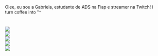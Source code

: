 Oiee, eu sou a Gabriela, estudante de ADS na Fiap e streamer na Twitch!
     i turn coffee into "<code>"

<a href="https://www.twitch.tv/sunzuri" target="_blank"><img src="https://img.shields.io/badge/Twitch-9146FF?style=for-the-badge&logo=twitch&logoColor=white" target="_blank"></a>
<a href="https://instagram.com/sunzurii" target="_blank"><img src="https://img.shields.io/badge/-Instagram-%23E4405F?style=for-the-badge&logo=instagram&logoColor=white" target="_blank"></a>
<a href="https://discord.gg/KA9VErzBWq" target="_blank"><img src="https://img.shields.io/badge/Discord-7289DA?style=for-the-badge&logo=discord&logoColor=white" target="_blank"></a>
<a href="https://www.linkedin.com/in/gabrielames" target="_blank"><img src="https://img.shields.io/badge/-LinkedIn-%230077B5?style=for-the-badge&logo=linkedin&logoColor=white" target="_blank"></a> 
<a href = "mailto:contatogabicez@gmail.com"><img src="https://img.shields.io/badge/-Gmail-%23333?style=for-the-badge&logo=gmail&logoColor=white" target="_blank"></a>

<!---
gabimes/gabimes is a ✨ special ✨ repository because its `README.md` (this file) appears on your GitHub profile.
You can click the Preview link to take a look at your changes.
--->
